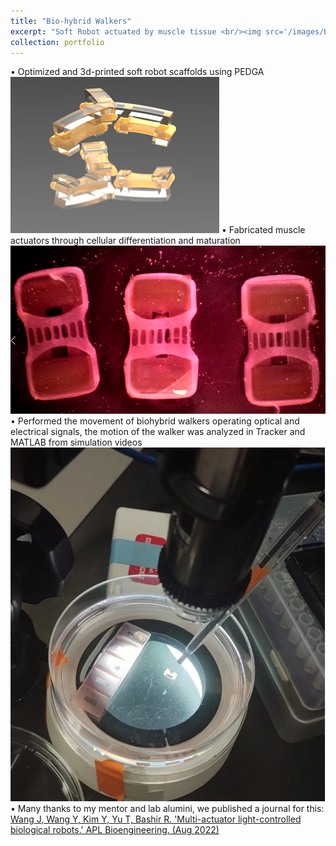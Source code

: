 ```yaml
---
title: "Bio-hybrid Walkers"
excerpt: "Soft Robot actuated by muscle tissue <br/><img src='/images/BiohybridWalkers1.png'>"
collection: portfolio
---
```


• Optimized and 3d-printed soft robot scaffolds using PEDGA
<img src='/images/BiohybridWalkers2.png'>
• Fabricated muscle actuators through cellular differentiation and maturation
<img src='/images/BiohybridWalkers1.png'>
• Performed the movement of biohybrid walkers operating optical and electrical signals, the motion of the walker
was analyzed in Tracker and MATLAB from simulation videos
<img src='/images/BiohybridWalkers3.png'>
• Many thanks to my mentor and lab alumini, we published a journal for this: [Wang J, Wang Y, Kim Y, Yu T, Bashir R. 'Multi-actuator light-controlled biological robots.' APL Bioengineering. (Aug 2022)](https://pubs.aip.org/aip/apb/article/6/3/036103/2820419)
